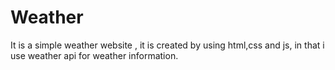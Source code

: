 # Weather
It is a simple weather website ,
it is created by using html,css and js, 
in that i use weather api for weather information.

